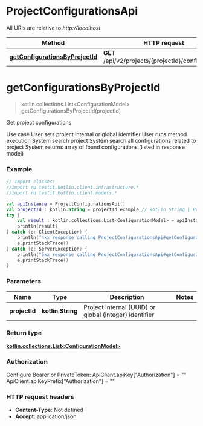 # ProjectConfigurationsApi

All URIs are relative to *http://localhost*

| Method | HTTP request | Description |
| ------------- | ------------- | ------------- |
| [**getConfigurationsByProjectId**](ProjectConfigurationsApi.md#getConfigurationsByProjectId) | **GET** /api/v2/projects/{projectId}/configurations | Get project configurations |


<a id="getConfigurationsByProjectId"></a>
# **getConfigurationsByProjectId**
> kotlin.collections.List&lt;ConfigurationModel&gt; getConfigurationsByProjectId(projectId)

Get project configurations

 Use case   User sets project internal or global identifier   User runs method execution   System search project   System search all configurations related to project   System returns array of found configurations (listed in response model)

### Example
```kotlin
// Import classes:
//import ru.testit.kotlin.client.infrastructure.*
//import ru.testit.kotlin.client.models.*

val apiInstance = ProjectConfigurationsApi()
val projectId : kotlin.String = projectId_example // kotlin.String | Project internal (UUID) or global (integer) identifier
try {
    val result : kotlin.collections.List<ConfigurationModel> = apiInstance.getConfigurationsByProjectId(projectId)
    println(result)
} catch (e: ClientException) {
    println("4xx response calling ProjectConfigurationsApi#getConfigurationsByProjectId")
    e.printStackTrace()
} catch (e: ServerException) {
    println("5xx response calling ProjectConfigurationsApi#getConfigurationsByProjectId")
    e.printStackTrace()
}
```

### Parameters
| Name | Type | Description  | Notes |
| ------------- | ------------- | ------------- | ------------- |
| **projectId** | **kotlin.String**| Project internal (UUID) or global (integer) identifier | |

### Return type

[**kotlin.collections.List&lt;ConfigurationModel&gt;**](ConfigurationModel.md)

### Authorization


Configure Bearer or PrivateToken:
    ApiClient.apiKey["Authorization"] = ""
    ApiClient.apiKeyPrefix["Authorization"] = ""

### HTTP request headers

 - **Content-Type**: Not defined
 - **Accept**: application/json

